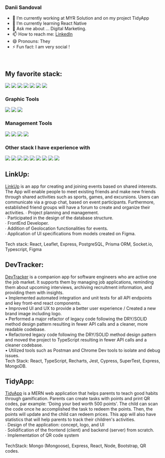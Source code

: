 ### Danii Sandoval

- 🔭 I’m currently working at MYR Solution and on my project TidyApp
- 🌱 I’m currently learning React Native
- 💬 Ask me about ... Digital Marketing. 
- 📫 How to reach me: [LinkedIn](www.linkedin.com/in/daniel-sandoval-vcc)
- 😄 Pronouns: They
- ⚡ Fun fact: I am very social ! 
<br />

## My favorite stack:
 <p align-"left">
 <img src="https://img.shields.io/badge/javascript-ffeb3b?style=for-the-badge&logo=javascript&logoColor=black">
 <img src="https://img.shields.io/badge/react-5ed3f3?style=for-the-badge&logo=react&logoColor=black">
 <img src="https://img.shields.io/badge/mongodb-4caf50?style=for-the-badge&logo=mongodb&logoColor=white">
 <img src="https://img.shields.io/badge/css3-254bdd?style=for-the-badge&logo=css3&logoColor=white">
 <img src="https://img.shields.io/badge/html5-cf5533?style=for-the-badge&logo=html5&logoColor=white">
 <img src="https://img.shields.io/badge/node.js-FD3A5C?style=for-the-badge&logo=node.js&logoColor=white">
 <img src="https://img.shields.io/badge/express-FD3A5C?style=for-the-badge&logo=express&logoColor=white">
</p>


### Graphic Tools 
<p align-"left">
 <img src="https://img.shields.io/badge/illustrator-FD3A5C?style=for-the-badge&logo=adobeillustrator&logoColor=white">
 <img src="https://img.shields.io/badge/photoshop-FD3A5C?style=for-the-badge&logo=adobephotoshop&logoColor=white">
 <img src="https://img.shields.io/badge/figma-FD3A5C?style=for-the-badge&logo=figma&logoColor=white">
</p>

### Management Tools

<p align-"left">
 <img src="https://img.shields.io/badge/asana-FD3A5C?style=for-the-badge&logo=asana&logoColor=white">
 <img src="https://img.shields.io/badge/trello-FD3A5C?style=for-the-badge&logo=trello&logoColor=white">
 <img src="https://img.shields.io/badge/notion-FD3A5C?style=for-the-badge&logo=notion&logoColor=white">
 <img src="https://img.shields.io/badge/github-FD3A5C?style=for-the-badge&logo=github&logoColor=white">
</p>

### Other stack I have experience with
<p align-"left">
 <img src="https://img.shields.io/badge/typescript-FD3A5C?style=for-the-badge&logo=typescript&logoColor=white">
 <img src="https://img.shields.io/badge/docker-FD3A5C?style=for-the-badge&logo=docker&logoColor=white">
 <img src="https://img.shields.io/badge/jest-FD3A5C?style=for-the-badge&logo=jest&logoColor=white">
 <img src="https://img.shields.io/badge/redux-FD3A5C?style=for-the-badge&logo=redux&logoColor=white">
 <img src="https://img.shields.io/badge/sass-FD3A5C?style=for-the-badge&logo=sass&logoColor=white">
 <img src="https://img.shields.io/badge/mygraphql-FD3A5C?style=for-the-badge&logo=mygraphql&logoColor=white">
 <img src="https://img.shields.io/badge/postgresql-FD3A5C?style=for-the-badge&logo=postgresql&logoColor=white">
 <img src="https://img.shields.io/badge/prisma-FD3A5C?style=for-the-badge&logo=prisma&logoColor=white">
 <img src="https://img.shields.io/badge/koa-FD3A5C?style=for-the-badge&logo=koa&logoColor=white">
</p>

## LinkUp:

[LinkUp](https://github.com/rbrtrfl/linkup) is an app for creating and joining events based on shared interests. The App will enable people to meet existing friends and make new friends through shared activities such as sports, games, and excursions. Users can communicate via a group chat, based on event participants. Furthermore, established friend groups will have a forum to create and organize their activities.
∙ Project planning and management. <br />
∙ Participated in the design of the database structure.<br />
∙ FrontEnd Developer.<br />
∙ Addition of Geolocation functionalities for events.<br />
∙ Application of UI specifications from models created on Figma.<br />
<br />
Tech stack: React, Leaflet, Express, PostgreSQL, Prisma ORM, Socket.io, Typescript, Figma<br />

## DevTracker:

[DevTracker](https://github.com/lthemis/DevTracker) is a companion app for software engineers who are active one the job market. It supports them by managing job applications, reminding them about upcoming interviews, archiving recruitment information, and providing them with insights.<br />
• Implemented automated integration and unit tests for all API endpoints and key front-end react components.<br />
• Improved UI and UX to provide a better user experience / Created a new brand image including logo.<br />
• Performed a major refactor of legacy code following the DRY/SOLID method design pattern resulting in fewer API calls and a cleaner, more readable codebase.<br />
• Refactored legacy code following the DRY/SOLID method design pattern and moved the project to TypeScript resulting in fewer API calls and a cleaner codebase.<br />
• Utilized tools such as Postman and Chrome Dev tools to isolate and debug issues.<br />
Tech Stack: React, TypeScript, Recharts, Jest, Cypress, SuperTest, Express, MongoDB.<br />

## TidyApp:

[TidyApp](https://github.com/Dansando8/TidyApp) is a MERN web application that helps parents to teach good habits through gamification. Parents can create tasks with points and print QR codes, par example: 'Doing your bed worth 500 points'. The child can scan the code once he accomplished the task to redeem the points. Then, the points will update and the child can redeem prices. This app will also have statistics that will help parents to track their children's activities.<br />
∙ Design of the application: concept, logo, and UI<br />
∙ Solidification of the frontend (client) and backend (server) from scratch.<br />
∙ Implementation of QR code system<br />
<br />
TechStack: Mongo (Mongoose), Express, React, Node, Bootstrap, QR codes.<br />
